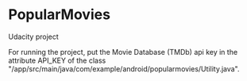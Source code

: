 # PopularMovies
Udacity project

For running the project, put the Movie Database (TMDb) api key in the attribute API_KEY of the class "/app/src/main/java/com/example/android/popularmovies/Utility.java". 
